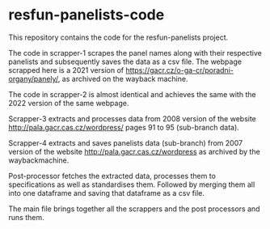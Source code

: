 # resfun-panelists-code
This repository contains the code for the resfun-panelists project.

The code in scrapper-1 scrapes the panel names along with their respective panelists and subsequently saves the data as a csv file. The webpage scrapped here is a 2021 version of https://gacr.cz/o-ga-cr/poradni-organy/panely/, as archived on the wayback machine.

The code in scrapper-2 is almost identical and achieves the same with the 2022 version of the same webpage.

Scrapper-3 extracts and processes data from 2008 version of the website http://pala.gacr.cas.cz/wordpress/ pages 91 to 95 (sub-branch data).

Scrapper-4 extracts and saves panelists data (sub-branch) from 2007 version of the website http://pala.gacr.cas.cz/wordpress as archived by the waybackmachine.

Post-processor fetches the extracted data, processes them to specifications as well as standardises them. Followed by merging them all into one dataframe and saving that dataframe as a csv file.

The main file brings together all the scrappers and the post processors and runs them.
